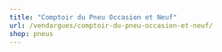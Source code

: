 ```yaml
---
title: "Comptoir du Pneu Occasion et Neuf"
url: /vendargues/comptoir-du-pneu-occasion-et-neuf/
shop: pneus
---
```

